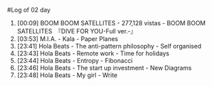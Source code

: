 #Log of 02 day

1. [00:09] BOOM BOOM SATELLITES - 277,128 vistas - BOOM BOOM SATELLITES　『DIVE FOR YOU-Full ver.-』
1. [03:53] M.I.A. - Kala - Paper Planes
1. [23:41] Hola Beats - The anti-pattern philosophy - Self organised
1. [23:43] Hola Beats - Remote work - Time for holidays
1. [23:44] Hola Beats - Entropy - Fibonacci
1. [23:46] Hola Beats - The start up investment - New Diagrams
1. [23:48] Hola Beats - My girl - Write
